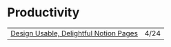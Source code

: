 # Productivity

|  |  |
| :--- | :--- |
| [Design Usable, Delightful Notion Pages](https://www.notion.vip/design-usable-delightful-notion-pages/?utm_source=mailerlight&utm_medium=email&utm_campaign=product_updates_video_guides_and_50_million_in_funding&utm_term=2020-04-24) | 4/24 |

